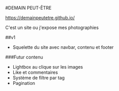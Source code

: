#DEMAIN PEUT-ÊTRE

 https://demainpeutetre.github.io/ 

C'est un site ou j'expose mes photographies

##v1

- Squelette du site avec navbar, contenu et footer

###Futur contenu

- Lightbox au clique sur les images
- Like et commentaires
- Système de filtre par tag
- Pagination
